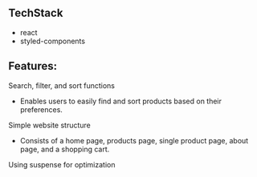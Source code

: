 

## TechStack

- react
- styled-components

## Features:
Search, filter, and sort functions
- Enables users to easily find and sort products based on their preferences.

Simple website structure
- Consists of a home page, products page, single product page, about page, and a shopping cart.

Using suspense for optimization






